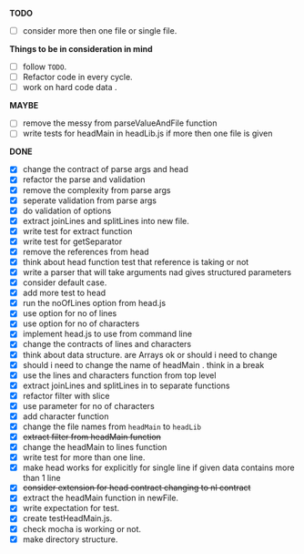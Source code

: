**TODO**
- [ ] consider more then one file or single file.

**Things to be in consideration in mind**
- [ ] follow `TODO`.
- [ ] Refactor code in every cycle.
- [ ] work on hard code data .

**MAYBE**
- [ ] remove the messy from parseValueAndFile function
- [ ] write tests for headMain in headLib.js if more then one file is given

**DONE**
- [x] change the contract of parse args and head
- [x] refactor the parse and validation
- [x] remove the complexity from parse args
- [x] seperate validation from parse args
- [x] do validation of options 
- [x] extract joinLines and splitLines into new file.
- [x] write test for extract function
- [x] write test for getSeparator
- [x] remove the references from head
- [x] think about head function test that reference is taking or not
- [x] write a parser that will take arguments nad gives structured parameters
- [x] consider default case.
- [x] add more test to head
- [x] run the noOfLines option from head.js
- [x] use option for no of lines 
- [x] use option for no of characters
- [x] implement head.js to use from command line
- [x] change the contracts of lines and characters
- [x] think about data structure. are Arrays ok or should i need to change
- [x] should i need to change the name of headMain . think in a break
- [x] use the lines and characters function from top level
- [x] extract joinLines and splitLines in to separate functions
- [x] refactor filter with slice
- [x] use parameter for no of characters
- [x] add character function
- [x] change the file names from `headMain` to `headLib` 
- [x] ~~extract filter from headMain function~~
- [x] change the headMain to lines function
- [x] write test for more than one line.
- [x] make head works for explicitly for single line 
      if given data contains more than 1 line
- [x] ~~consider extension for head contract changing to nl contract~~
- [x] extract the headMain function in newFile.
- [x] write expectation for test.
- [x] create testHeadMain.js.
- [x] check mocha is working or not.
- [x] make directory structure.